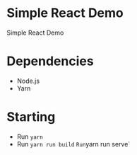 # Simple React Demo

Simple React Demo 

# Dependencies 

- Node.js
- Yarn

# Starting

- Run `yarn`
- Run `yarn run build`
` Run `yarn run serve`
